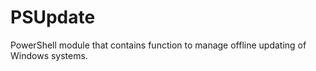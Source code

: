# PSUpdate
PowerShell module that contains function to manage offline updating of Windows systems. 
